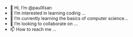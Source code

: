 - 👋 Hi, I’m @paulXsan
- 👀 I’m interested in learning coding
...
- 🌱 I’m currently learning the basics of computer science...
- 💞️ I’m looking to collaborate on ...
- 📫 How to reach me ...

<!---
paulXsan/paulXsan is a ✨ special ✨ repository because its `README.md` (this file) appears on your GitHub profile.
You can click the Preview link to take a look at your changes.
--->
